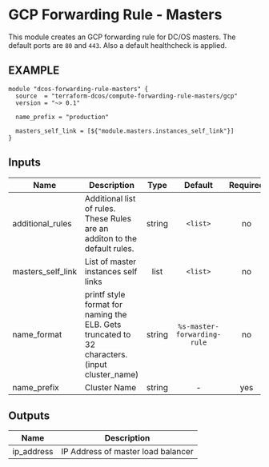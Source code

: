 GCP Forwarding Rule - Masters
============
This module creates an GCP forwarding rule for DC/OS masters. The default ports are `80` and `443`. Also a default healthcheck is applied.

EXAMPLE
-------

```hcl
module "dcos-forwarding-rule-masters" {
  source  = "terraform-dcos/compute-forwarding-rule-masters/gcp"
  version = "~> 0.1"

  name_prefix = "production"

  masters_self_link = [${"module.masters.instances_self_link"}]
}
```


## Inputs

| Name | Description | Type | Default | Required |
|------|-------------|:----:|:-----:|:-----:|
| additional_rules | Additional list of rules. These Rules are an additon to the default rules. | string | `<list>` | no |
| masters_self_link | List of master instances self links | list | `<list>` | no |
| name_format | printf style format for naming the ELB. Gets truncated to 32 characters. (input cluster_name) | string | `%s-master-forwarding-rule` | no |
| name_prefix | Cluster Name | string | - | yes |

## Outputs

| Name | Description |
|------|-------------|
| ip_address | IP Address of master load balancer |

